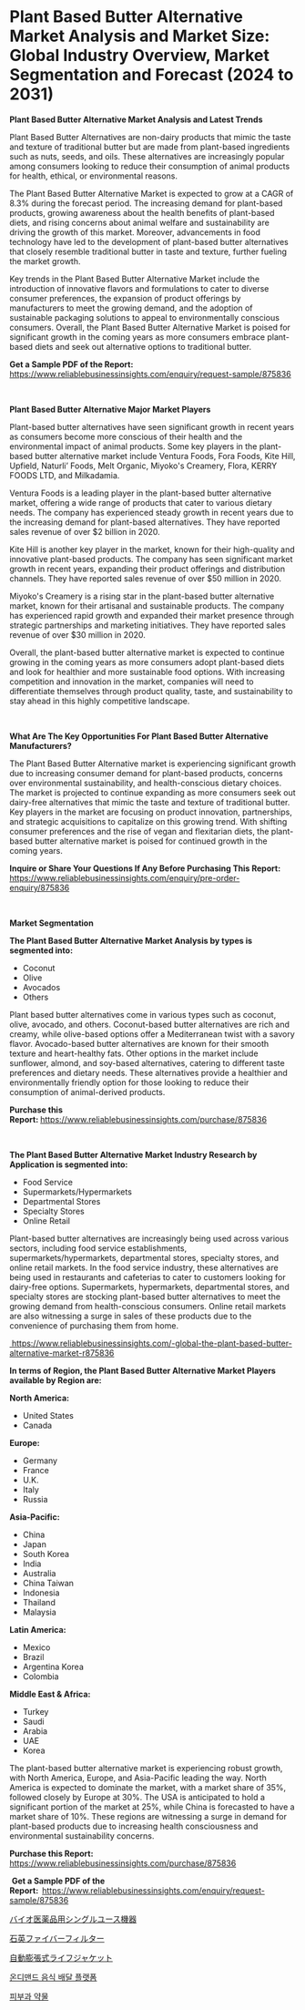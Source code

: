 <p><h1>Plant Based Butter Alternative Market Analysis and Market Size: Global Industry Overview, Market Segmentation and Forecast (2024 to 2031)</h1></p><p><strong>Plant Based Butter Alternative Market Analysis and Latest Trends</strong></p>
<p><p>Plant Based Butter Alternatives are non-dairy products that mimic the taste and texture of traditional butter but are made from plant-based ingredients such as nuts, seeds, and oils. These alternatives are increasingly popular among consumers looking to reduce their consumption of animal products for health, ethical, or environmental reasons.</p><p>The Plant Based Butter Alternative Market is expected to grow at a CAGR of 8.3% during the forecast period. The increasing demand for plant-based products, growing awareness about the health benefits of plant-based diets, and rising concerns about animal welfare and sustainability are driving the growth of this market. Moreover, advancements in food technology have led to the development of plant-based butter alternatives that closely resemble traditional butter in taste and texture, further fueling the market growth.</p><p>Key trends in the Plant Based Butter Alternative Market include the introduction of innovative flavors and formulations to cater to diverse consumer preferences, the expansion of product offerings by manufacturers to meet the growing demand, and the adoption of sustainable packaging solutions to appeal to environmentally conscious consumers. Overall, the Plant Based Butter Alternative Market is poised for significant growth in the coming years as more consumers embrace plant-based diets and seek out alternative options to traditional butter.</p></p>
<p><strong>Get a Sample PDF of the Report:&nbsp;</strong> <a href="https://www.reliablebusinessinsights.com/enquiry/request-sample/875836">https://www.reliablebusinessinsights.com/enquiry/request-sample/875836</a></p>
<p>&nbsp;</p>
<p><strong>Plant Based Butter Alternative Major Market Players</strong></p>
<p><p>Plant-based butter alternatives have seen significant growth in recent years as consumers become more conscious of their health and the environmental impact of animal products. Some key players in the plant-based butter alternative market include Ventura Foods, Fora Foods, Kite Hill, Upfield, Naturli’ Foods, Melt Organic, Miyoko's Creamery, Flora, KERRY FOODS LTD, and Milkadamia.</p><p>Ventura Foods is a leading player in the plant-based butter alternative market, offering a wide range of products that cater to various dietary needs. The company has experienced steady growth in recent years due to the increasing demand for plant-based alternatives. They have reported sales revenue of over $2 billion in 2020.</p><p>Kite Hill is another key player in the market, known for their high-quality and innovative plant-based products. The company has seen significant market growth in recent years, expanding their product offerings and distribution channels. They have reported sales revenue of over $50 million in 2020.</p><p>Miyoko's Creamery is a rising star in the plant-based butter alternative market, known for their artisanal and sustainable products. The company has experienced rapid growth and expanded their market presence through strategic partnerships and marketing initiatives. They have reported sales revenue of over $30 million in 2020.</p><p>Overall, the plant-based butter alternative market is expected to continue growing in the coming years as more consumers adopt plant-based diets and look for healthier and more sustainable food options. With increasing competition and innovation in the market, companies will need to differentiate themselves through product quality, taste, and sustainability to stay ahead in this highly competitive landscape.</p></p>
<p>&nbsp;</p>
<p><strong>What Are The Key Opportunities For Plant Based Butter Alternative Manufacturers?</strong></p>
<p><p>The Plant Based Butter Alternative market is experiencing significant growth due to increasing consumer demand for plant-based products, concerns over environmental sustainability, and health-conscious dietary choices. The market is projected to continue expanding as more consumers seek out dairy-free alternatives that mimic the taste and texture of traditional butter. Key players in the market are focusing on product innovation, partnerships, and strategic acquisitions to capitalize on this growing trend. With shifting consumer preferences and the rise of vegan and flexitarian diets, the plant-based butter alternative market is poised for continued growth in the coming years.</p></p>
<p><strong>Inquire or Share Your Questions If Any Before Purchasing This Report:</strong> <a href="https://www.reliablebusinessinsights.com/enquiry/pre-order-enquiry/875836">https://www.reliablebusinessinsights.com/enquiry/pre-order-enquiry/875836</a></p>
<p>&nbsp;</p>
<p><strong>Market Segmentation</strong></p>
<p><strong>The Plant Based Butter Alternative Market Analysis by types is segmented into:</strong></p>
<p><ul><li>Coconut</li><li>Olive</li><li>Avocados</li><li>Others</li></ul></p>
<p><p>Plant based butter alternatives come in various types such as coconut, olive, avocado, and others. Coconut-based butter alternatives are rich and creamy, while olive-based options offer a Mediterranean twist with a savory flavor. Avocado-based butter alternatives are known for their smooth texture and heart-healthy fats. Other options in the market include sunflower, almond, and soy-based alternatives, catering to different taste preferences and dietary needs. These alternatives provide a healthier and environmentally friendly option for those looking to reduce their consumption of animal-derived products.</p></p>
<p><strong>Purchase this Report:&nbsp;</strong><a href="https://www.reliablebusinessinsights.com/purchase/875836">https://www.reliablebusinessinsights.com/purchase/875836</a></p>
<p>&nbsp;</p>
<p><strong>The Plant Based Butter Alternative Market Industry Research by Application is segmented into:</strong></p>
<p><ul><li>Food Service</li><li>Supermarkets/Hypermarkets</li><li>Departmental Stores</li><li>Specialty Stores</li><li>Online Retail</li></ul></p>
<p><p>Plant-based butter alternatives are increasingly being used across various sectors, including food service establishments, supermarkets/hypermarkets, departmental stores, specialty stores, and online retail markets. In the food service industry, these alternatives are being used in restaurants and cafeterias to cater to customers looking for dairy-free options. Supermarkets, hypermarkets, departmental stores, and specialty stores are stocking plant-based butter alternatives to meet the growing demand from health-conscious consumers. Online retail markets are also witnessing a surge in sales of these products due to the convenience of purchasing them from home.</p></p>
<p><a href="https://www.reliablebusinessinsights.com/-global-the-plant-based-butter-alternative-market-r875836">&nbsp;https://www.reliablebusinessinsights.com/-global-the-plant-based-butter-alternative-market-r875836</a></p>
<p><strong>In terms of Region, the Plant Based Butter Alternative Market Players available by Region are:</strong></p>
<p>
    <p> <strong> North America: </strong>
        <ul>
            <li>United States</li>
            <li>Canada</li>
        </ul>
        </p> 
    <p> <strong> Europe: </strong>
        <ul>
            <li>Germany</li>
            <li>France</li>
            <li>U.K.</li>
            <li>Italy</li>
            <li>Russia</li>
        </ul>
        </p> 
    <p> <strong> Asia-Pacific: </strong>
        <ul>
            <li>China</li>
            <li>Japan</li>
            <li>South Korea</li>
            <li>India</li>
            <li>Australia</li>
            <li>China Taiwan</li>
            <li>Indonesia</li>
            <li>Thailand</li>
            <li>Malaysia</li>
        </ul>
        </p> 
    <p> <strong> Latin America: </strong>
        <ul>
            <li>Mexico</li>
            <li>Brazil</li>
            <li>Argentina Korea</li>
            <li>Colombia</li>
        </ul>
        </p> 
    <p> <strong> Middle East & Africa: </strong>
        <ul>
            <li>Turkey</li>
            <li>Saudi</li>
            <li>Arabia</li>
            <li>UAE</li>
            <li>Korea</li>
        </ul>
    </p>
    </p>
<p><p>The plant-based butter alternative market is experiencing robust growth, with North America, Europe, and Asia-Pacific leading the way. North America is expected to dominate the market, with a market share of 35%, followed closely by Europe at 30%. The USA is anticipated to hold a significant portion of the market at 25%, while China is forecasted to have a market share of 10%. These regions are witnessing a surge in demand for plant-based products due to increasing health consciousness and environmental sustainability concerns.</p></p>
<p><strong>Purchase this Report: </strong><a href="https://www.reliablebusinessinsights.com/purchase/875836">https://www.reliablebusinessinsights.com/purchase/875836</a></p>
<p>&nbsp;<strong>Get a Sample PDF of the Report:&nbsp;&nbsp;</strong><a href="https://www.reliablebusinessinsights.com/enquiry/request-sample/875836">https://www.reliablebusinessinsights.com/enquiry/request-sample/875836</a></p>
<p><strong></strong></p>
<p><p><a href="https://github.com/JerelSchulit20231/Market-Research-Report-List-1/blob/main/101287184818.md">バイオ医薬品用シングルユース機器</a></p><p><a href="https://medium.com/@abdielkilback/%E7%9F%B3%E8%8B%B1%E7%B9%8A%E7%B6%AD%E3%83%95%E3%82%A3%E3%83%AB%E3%82%BF%E3%83%BC%E5%B8%82%E5%A0%B4-%E7%AB%B6%E4%BA%89%E5%88%86%E6%9E%90-%E5%B8%82%E5%A0%B4%E5%8B%95%E5%90%91-2031%E5%B9%B4%E3%81%BE%E3%81%A7%E3%81%AE%E4%BA%88%E6%B8%AC-44eaa7e00cf1">石英ファイバーフィルター</a></p><p><a href="https://github.com/NovaStamm2023/Market-Research-Report-List-1/blob/main/373427784817.md">自動膨張式ライフジャケット</a></p><p><a href="https://medium.com/@daveblock56/%EC%98%A8%EB%94%94%EB%A7%A8%EB%93%9C-%EC%9D%8C%EC%8B%9D-%EB%B0%B0%EB%8B%AC-%ED%94%8C%EB%9E%AB%ED%8F%BC%EC%9D%98-%EC%8B%9C%EC%9E%A5-%EC%A0%90%EC%9C%A0%EC%9C%A8-%EB%B3%80%ED%99%94-%EB%B0%8F-%EC%8B%9C%EC%9E%A5-%EC%84%B1%EC%9E%A5-%ED%8A%B8%EB%A0%8C%EB%93%9C-2024-2031%EB%85%84-9640a575b1c6">온디맨드 음식 배달 플랫폼</a></p><p><a href="https://github.com/durgin521/Market-Research-Report-List-1/blob/main/238526078390.md">피부과 약물</a></p></p>